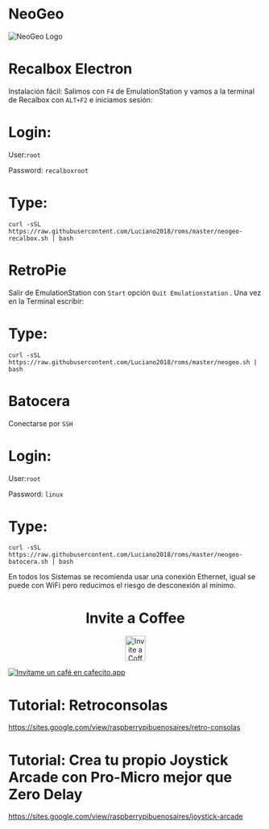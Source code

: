 # NeoGeo

![NeoGeo Logo](/neogeomvs.png)


# Recalbox Electron
Instalación fácil:
Salimos con `F4` de EmulationStation y vamos a la terminal de Recalbox con `ALT+F2` e iniciamos sesión:

# Login:
User:`root`

Password: `recalboxroot`

# Type:
```
curl -sSL https://raw.githubusercontent.com/Luciano2018/roms/master/neogeo-recalbox.sh | bash
```

# RetroPie
Salir de EmulationStation con `Start` opción `Quit Emulationstation` . Una vez en la Terminal escribir:

# Type:
```
curl -sSL https://raw.githubusercontent.com/Luciano2018/roms/master/neogeo.sh | bash
```

# Batocera
Conectarse por `SSH`

# Login:
User:`root`

Password: `linux`

# Type:
```
curl -sSL https://raw.githubusercontent.com/Luciano2018/roms/master/neogeo-batocera.sh | bash
```

En todos los Sistemas se recomienda usar una conexión Ethernet, igual se puede con WiFi pero reducimos el riesgo de desconexión al mínimo.

<h1 align="center"> Invite a Coffee</h1>
</p>
<p align="center">
<a href="https://www.paypal.com/paypalme/RaspberryPiBsAs">
<img src="https://raw.githubusercontent.com/Luciano2018/MiPiTV/master/Paypal_2014_logo.png" alt="Invite a Coffee" width="40" height="50">
</a>
</p>

[![Invitame un café en cafecito.app](https://cdn.cafecito.app/imgs/buttons/button_6.svg)](https://cafecito.app/raspberrypibsas)

# Tutorial: Retroconsolas
https://sites.google.com/view/raspberrypibuenosaires/retro-consolas

# Tutorial: Crea tu propio Joystick Arcade con Pro-Micro mejor que Zero Delay
https://sites.google.com/view/raspberrypibuenosaires/joystick-arcade
